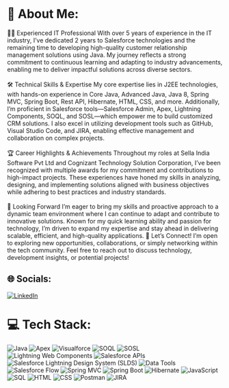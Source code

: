 # 💫 About Me:
👨‍💻 Experienced IT Professional With over 5 years of experience in the IT industry, I’ve dedicated 2 years to Salesforce technologies and the remaining time to developing high-quality customer relationship management solutions using Java. My journey reflects a strong commitment to continuous learning and adapting to industry advancements, enabling me to deliver impactful solutions across diverse sectors.<br><br>🛠️ Technical Skills & Expertise My core expertise lies in J2EE technologies, with hands-on experience in Core Java, Advanced Java, Java 8, Spring MVC, Spring Boot, Rest API, Hibernate, HTML, CSS, and more. Additionally, I’m proficient in Salesforce tools—Salesforce Admin, Apex, Lightning Components, SOQL, and SOSL—which empower me to build customized CRM solutions. I also excel in utilizing development tools such as GitHub, Visual Studio Code, and JIRA, enabling effective management and collaboration on complex projects.<br> <br>🏆 Career Highlights & Achievements Throughout my roles at Sella India Software Pvt Ltd and Cognizant Technology Solution Corporation, I’ve been recognized with multiple awards for my commitment and contributions to high-impact projects. These experiences have honed my skills in analyzing, designing, and implementing solutions aligned with business objectives while adhering to best practices and industry standards.<br><br>🚀 Looking Forward I’m eager to bring my skills and proactive approach to a dynamic team environment where I can continue to adapt and contribute to innovative solutions. Known for my quick learning ability and passion for technology, I’m driven to expand my expertise and stay ahead in delivering scalable, efficient, and high-quality applications.
📩 Let’s Connect! I’m open to exploring new opportunities, collaborations, or simply networking within the tech community. Feel free to reach out to discuss technology, development insights, or potential projects!

## 🌐 Socials:
[![LinkedIn](https://img.shields.io/badge/LinkedIn-%230077B5.svg?logo=linkedin&logoColor=white)](https://www.linkedin.com/in/bhavya-switha-mitta-473208a0/)

# 💻 Tech Stack:
![Java](https://img.shields.io/badge/java-%23ED8B00.svg?style=for-the-badge&logo=openjdk&logoColor=white) 
![Apex](https://img.shields.io/badge/Apex-1798c1?style=for-the-badge&logo=salesforce&logoColor=white)
![Visualforce](https://img.shields.io/badge/Visualforce-00A1E0?style=for-the-badge&logo=salesforce&logoColor=white)
![SOQL](https://img.shields.io/badge/SOQL-ff9f1c?style=for-the-badge&logo=salesforce&logoColor=white)
![SOSL](https://img.shields.io/badge/SOSL-4CAF50?style=for-the-badge&logo=salesforce&logoColor=white)
![Lightning Web Components](https://img.shields.io/badge/LWC-0070D2?style=for-the-badge&logo=salesforce&logoColor=white)
![Salesforce APIs](https://img.shields.io/badge/Salesforce%20APIs-00A1E0?style=for-the-badge&logo=api&logoColor=white)
![Salesforce Lightning Design System (SLDS)](https://img.shields.io/badge/SLDS-0070D2?style=for-the-badge&logo=salesforce&logoColor=white)
![Data Tools](https://img.shields.io/badge/Data%20Tools-FF6C37?style=for-the-badge&logo=salesforce&logoColor=white)
![Salesforce Flow](https://img.shields.io/badge/Salesforce%20Flow-FF6C37?style=for-the-badge&logo=salesforce&logoColor=white)
![Spring MVC](https://img.shields.io/badge/Spring%20MVC-6DB33F?style=for-the-badge&logo=spring&logoColor=white)
![Spring Boot](https://img.shields.io/badge/Spring%20Boot-6DB33F?style=for-the-badge&logo=springboot&logoColor=white)
![Hibernate](https://img.shields.io/badge/Hibernate-59666C?style=for-the-badge&logo=hibernate&logoColor=white)
![JavaScript](https://img.shields.io/badge/JavaScript-F7DF1E?style=for-the-badge&logo=javascript&logoColor=black)
![SQL](https://img.shields.io/badge/SQL-4479A1?style=for-the-badge&logo=mysql&logoColor=white)
![HTML](https://img.shields.io/badge/HTML5-E34F26?style=for-the-badge&logo=html5&logoColor=white)
![CSS](https://img.shields.io/badge/CSS3-1572B6?style=for-the-badge&logo=css3&logoColor=white)
![Postman](https://img.shields.io/badge/Postman-FF6C37?style=for-the-badge&logo=postman&logoColor=white)
![JIRA](https://img.shields.io/badge/Jira-0052CC?style=for-the-badge&logo=jira&logoColor=white)





